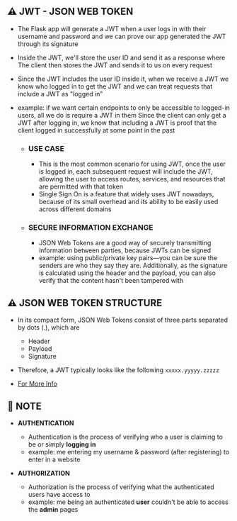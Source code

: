 ## ⚠️ JWT - JSON WEB TOKEN 
- The Flask app will generate a JWT when a user logs in with their username and password and we can prove our app generated the JWT through its signature 
- Inside the JWT, we'll store the user ID and send it as a response where The client then stores the JWT and sends it to us on every request
- Since the JWT includes the user ID inside it, when we receive a JWT we know who logged in to get the JWT and we can treat requests that include a JWT as "logged in"
- example: if we want certain endpoints to only be accessible to logged-in users, all we do is require a JWT in them Since the client can only get a JWT after logging in, we know that including a JWT is proof that the client logged in successfully at some point in the past

    - ### USE CASE
        - This is the most common scenario for using JWT, once the user is logged in, each subsequent request will include the JWT, allowing the user to access routes, services, and resources that are permitted with that token 
        - Single Sign On is a feature that widely uses JWT nowadays, because of its small overhead and its ability to be easily used across different domains

    - ### SECURE INFORMATION EXCHANGE
        - JSON Web Tokens are a good way of securely transmitting information between parties, because JWTs can be signed
        - example:  using public/private key pairs—you can be sure the senders are who they say they are. Additionally, as the signature is calculated using the header and the payload, you can also verify that the content hasn't been tampered with

## ⚠️ JSON WEB TOKEN STRUCTURE
- In its compact form, JSON Web Tokens consist of three parts separated by dots (.), which are
    - Header
    - Payload
    - Signature

- Therefore, a JWT typically looks like the following `xxxxx.yyyyy.zzzzz`
- [For More Info](https://jwt.io/introduction)

## 🔴 NOTE
- **AUTHENTICATION**
    - Authentication is the process of verifying who a user is claiming to be or simply **logging in**
    - example: me entering my username & password (after registering) to enter in a website

- **AUTHORIZATION**
    - Authorization is the process of verifying what the authenticated users have access to
    - example: me being an authenticated **user** couldn't be able to access the **admin** pages 
